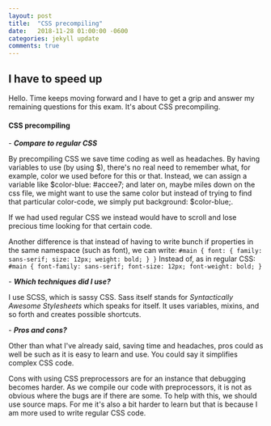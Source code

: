 ```yaml
---
layout: post
title:  "CSS precompiling"
date:   2018-11-28 01:00:00 -0600
categories: jekyll update
comments: true
---
```


## **I have to speed up** 

Hello. Time keeps moving forward and I have to get a grip and answer my remaining questions for this exam. It's about CSS precompiling.

#### **CSS precompiling**
\- ***Compare to regular CSS*** 

By precompiling CSS we save time coding as well as headaches. By having variables to use (by using $), there's no real need to remember what, for example, color we used before for this or that. Instead, we can assign a variable like $color-blue: #accee7; and later on, maybe miles down on the css file, we might want to use the same color but instead of trying to find that particular color-code, we simply put background: $color-blue;. 

If we had used regular CSS we instead would have to scroll and lose precious time looking for that certain code. 

Another difference is that instead of having to write bunch if properties in the same namespace (such as font), we can write:
`#main {
    font: {
        family: sans-serif;
        size: 12px;
        weight: bold;
    }
}`
Instead of, as in regular CSS:
`#main {
    font-family: sans-serif;
    font-size: 12px;
    font-weight: bold;
}`


\- ***Which techniques did I use?***

I use SCSS, which is sassy CSS. Sass itself stands for *Syntactically Awesome Stylesheets* which speaks for itself. It uses variables, mixins, and so forth and creates possible shortcuts. 

\- ***Pros and cons?***

Other than what I've already said, saving time and headaches, pros could as well be such as it is easy to learn and use. You could say it simplifies complex CSS code. 

Cons with using CSS preprocessors are for an instance that debugging becomes harder. As we compile our code with preprocessors, it is not as obvious where the bugs are if there are some. To help with this, we should use source maps. For me it's also a bit harder to learn but that is because I am more used to write regular CSS code. 


